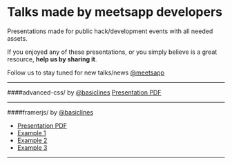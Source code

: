 Talks made by meetsapp developers
=====

Presentations made for public hack/development events with all needed assets.

If you enjoyed any of these presentations, or you simply believe is a great resource, **help us by sharing it**.

Follow us to stay tuned for new talks/news
 [@meetsapp](http://twitter.com/meetsapp)

---
####advanced-css/ by [@basiclines](http://github.com/basiclines)
[Presentation PDF](http://meetsapp.github.io/talks/advanced-css/talk.pdf)


---
####framerjs/ by [@basiclines](http://github.com/basiclines)
* [Presentation PDF](http://meetsapp.github.io/talks/framerjs/talk.pdf)
* [Example 1](http://meetsapp.github.io/talks/framerjs/example-1/index.html)
* [Example 2](http://meetsapp.github.io/talks/framerjs/example-2/index.html)
* [Example 3](http://meetsapp.github.io/talks/framerjs/example-3/index.html)



---